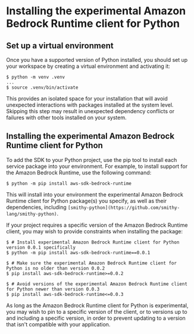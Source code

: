 # Installing the experimental Amazon Bedrock Runtime client for Python<a name="installing"></a>

## Set up a virtual environment<a name="installing-virtual-env"></a>

Once you have a supported version of Python installed, you should set up your workspace by creating a virtual environment and activating it:

```
$ python -m venv .venv
...
$ source .venv/bin/activate
```

This provides an isolated space for your installation that will avoid unexpected interactions with packages installed at the system level. Skipping this step may result in unexpected dependency conflicts or failures with other tools installed on your system.

## Installing the experimental Amazon Bedrock Runtime client for Python<a name="installing-sdk"></a>

To add the SDK to your Python project, use the pip tool to install each service package into your environment. For example, to install support for the Amazon Bedrock Runtime, use the following command:

```
$ python -m pip install aws-sdk-bedrock-runtime
```

This will install into your environment the experimental Amazon Bedrock Runtime client for Python package(s) you specify, as well as their dependencies, including `[smithy-python](https://github.com/smithy-lang/smithy-python)`.

If your project requires a specific version of the Amazon Bedrock Runtime client, you may wish to provide constraints when installing the package:

```
$ # Install experimental Amazon Bedrock Runtime client for Python version 0.0.1 specifically
$ python -m pip install aws-sdk-bedrock-runtime==0.0.1

$ # Make sure the experimental Amazon Bedrock Runtime client for Python is no older than version 0.0.2
$ pip install aws-sdk-bedrock-runtime>=0.0.2
    
$ # Avoid versions of the experimental Amazon Bedrock Runtime client for Python newer than version 0.0.3
$ pip install aws-sdk-bedrock-runtime<=0.0.3
```

As long as the Amazon Bedrock Runtime client for Python is experimental, you may wish to pin to a specific version of the client, or to versions up to and including a specific version, in order to prevent updating to a version that isn't compatible with your application.